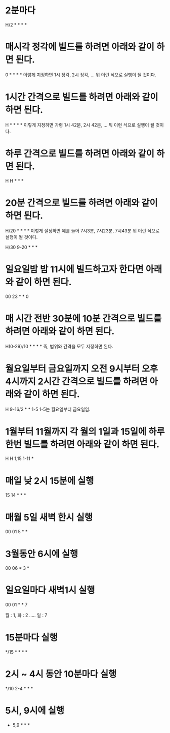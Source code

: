 # 2분마다 
H/2 * * * *

# 매시각 정각에 빌드를 하려면 아래와 같이 하면 된다.
0 * * * *
이렇게 지정하면 1시 정각, 2시 정각, ... 뭐 이런 식으로 실행이 될 것이다.

# 1시간 간격으로 빌드를 하려면 아래와 같이 하면 된다.
H * * * *
이렇게 지정하면 가령 1시 42분, 2시 42분, ... 뭐 이런 식으로 실행이 될 것이다.

# 하루 간격으로 빌드를 하려면 아래와 같이 하면 된다.
H H * * *

# 20분 간격으로 빌드를 하려면 아래와 같이 하면 된다.
H/20 * * * *
이렇게 설정하면 예를 들어 7시3분, 7시23분, 7시43분 뭐 이린 식으로 실행이 될 것이다. 


H/30 9-20 * * *


# 일요일밤 밤 11시에 빌드하고자 한다면 아래와 같이 하면 된다.
00 23 * * 0

# 매 시간 전반 30분에 10분 간격으로 빌드를 하려면 아래와 같이 하면 된다.
H(0-29)/10 * * * *
즉, 범위와 간격을 모두 지정하면 된다.

# 월요일부터 금요일까지 오전 9시부터 오후 4시까지 2시간 간격으로 빌드를 하려면 아래와 같이 하면 된다.
H 9-16/2 * * 1-5
1-5는 월요일부터 금요일임.

# 1월부터 11월까지 각 월의 1일과 15일에 하루 한번 빌드를 하려면 아래와 같이 하면 된다.
H H 1,15 1-11 *


# 매일 낮 2시 15분에 실행
15 14 * * *

# 매월 5일 새벽 한시 실행 
00 01 5 * *

# 3월동안 6시에 실행
00 06 * 3 *

# 일요일마다 새벽1시 실행
00 01 * * 7

월 : 1, 화 : 2 ..... 일 : 7

# 15분마다 실행
*/15 * * * *

# 2시 ~ 4시 동안 10분마다 실행
*/10 2-4 * * *

# 5시, 9시에 실행
* 5,9 * * *
